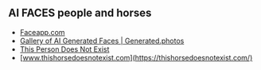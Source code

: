 ## AI FACES people and horses

- [Faceapp.com](https://www.faceapp.com/)
- [Gallery of AI Generated Faces | Generated.photos](https://generated.photos/faces)
- [This Person Does Not Exist](https://thispersondoesnotexist.com/)
- [www.thishorsedoesnotexist.com](https://thishorsedoesnotexist.com/)
